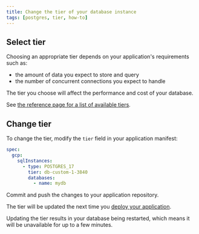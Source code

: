 ```yaml
---
title: Change the tier of your database instance
tags: [postgres, tier, how-to]
---
```


## Select tier

Choosing an appropriate tier depends on your application's requirements such as:

- the amount of data you expect to store and query
- the number of concurrent connections you expect to handle

The tier you choose will affect the performance and cost of your database.

See [the reference page for a list of available tiers](../reference/README.md#server-size).

## Change tier

To change the tier, modify the `tier` field in your application manifest:

```yaml title="app.yaml" hl_lines="5"
spec:
  gcp:
    sqlInstances:
      - type: POSTGRES_17
        tier: db-custom-1-3840
        databases:
          - name: mydb
```

Commit and push the changes to your application repository.

The tier will be updated the next time you [deploy your application](../../../build/how-to/build-and-deploy.md).

Updating the tier results in your database being restarted, which means it will be unavailable for up to a few minutes.
